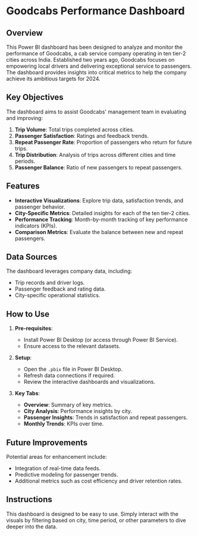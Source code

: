 # Goodcabs Performance Dashboard  

## Overview  
This Power BI dashboard has been designed to analyze and monitor the performance of Goodcabs, a cab service company operating in ten tier-2 cities across India. Established two years ago, Goodcabs focuses on empowering local drivers and delivering exceptional service to passengers. The dashboard provides insights into critical metrics to help the company achieve its ambitious targets for 2024.  

## Key Objectives  
The dashboard aims to assist Goodcabs' management team in evaluating and improving:  
1. **Trip Volume**: Total trips completed across cities.  
2. **Passenger Satisfaction**: Ratings and feedback trends.  
3. **Repeat Passenger Rate**: Proportion of passengers who return for future trips.  
4. **Trip Distribution**: Analysis of trips across different cities and time periods.  
5. **Passenger Balance**: Ratio of new passengers to repeat passengers.  

## Features  
- **Interactive Visualizations**: Explore trip data, satisfaction trends, and passenger behavior.  
- **City-Specific Metrics**: Detailed insights for each of the ten tier-2 cities.  
- **Performance Tracking**: Month-by-month tracking of key performance indicators (KPIs).  
- **Comparison Metrics**: Evaluate the balance between new and repeat passengers.  

## Data Sources  
The dashboard leverages company data, including:  
- Trip records and driver logs.  
- Passenger feedback and rating data.  
- City-specific operational statistics.  

## How to Use  
1. **Pre-requisites**:  
   - Install Power BI Desktop (or access through Power BI Service).  
   - Ensure access to the relevant datasets.  

2. **Setup**:  
   - Open the `.pbix` file in Power BI Desktop.  
   - Refresh data connections if required.  
   - Review the interactive dashboards and visualizations.  

3. **Key Tabs**:  
   - **Overview**: Summary of key metrics.  
   - **City Analysis**: Performance insights by city.  
   - **Passenger Insights**: Trends in satisfaction and repeat passengers.  
   - **Monthly Trends**: KPIs over time.
  
## Future Improvements  
Potential areas for enhancement include:  
- Integration of real-time data feeds.  
- Predictive modeling for passenger trends.  
- Additional metrics such as cost efficiency and driver retention rates.

## Instructions  
This dashboard is designed to be easy to use. Simply interact with the visuals by filtering based on city, time period, or other parameters to dive deeper into the data. 
